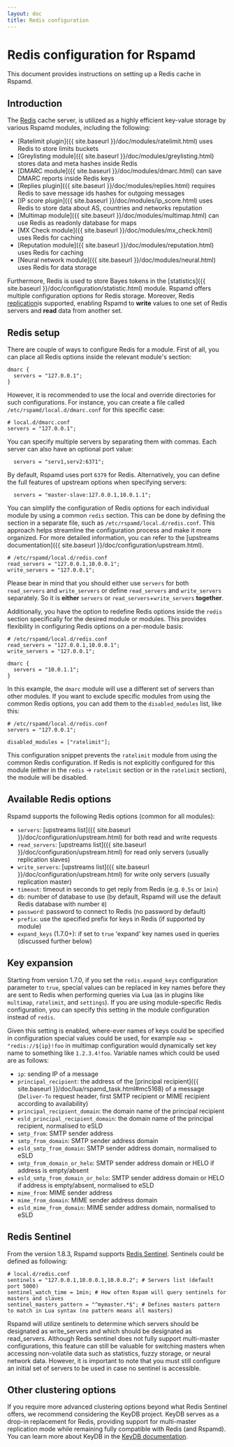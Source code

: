 ```yaml
---
layout: doc
title: Redis configuration
---
```


# Redis configuration for Rspamd

This document provides instructions on setting up a Redis cache in Rspamd.

## Introduction

The [Redis](https://redis.io) cache server, is utilized as a highly efficient key-value storage by various Rspamd modules, including the following:

* [Ratelimit plugin]({{ site.baseurl }}/doc/modules/ratelimit.html) uses Redis to store limits buckets
* [Greylisting module]({{ site.baseurl }}/doc/modules/greylisting.html) stores data and meta hashes inside Redis
* [DMARC module]({{ site.baseurl }}/doc/modules/dmarc.html) can save DMARC reports inside Redis keys
* [Replies plugin]({{ site.baseurl }}/doc/modules/replies.html) requires Redis to save message ids hashes for outgoing messages
* [IP score plugin]({{ site.baseurl }}/doc/modules/ip_score.html) uses Redis to store data about AS, countries and networks reputation
* [Multimap module]({{ site.baseurl }}/doc/modules/multimap.html) can use Redis as readonly database for maps
* [MX Check module]({{ site.baseurl }}/doc/modules/mx_check.html) uses Redis for caching
* [Reputation module]({{ site.baseurl }}/doc/modules/reputation.html) uses Redis for caching
* [Neural network module]({{ site.baseurl }}/doc/modules/neural.html) uses Redis for data storage

Furthermore, Redis is used to store Bayes tokens in the [statistics]({{ site.baseurl }}/doc/configuration/statistic.html) module. Rspamd offers multiple configuration options for Redis storage. Moreover, Redis [replication](https://redis.io/docs/management/replication/)is supported, enabling Rspamd to **write** values to one set of Redis servers and **read** data from another set.

## Redis setup

There are couple of ways to configure Redis for a module. First of all, you can place all Redis options inside the relevant module's section:

~~~hcl
dmarc {
  servers = "127.0.0.1";
}
~~~

However, it is recommended to use the local and override directories for such configurations. For instance, you can create a file called `/etc/rspamd/local.d/dmarc.conf` for this specific case:
~~~hcl
# local.d/dmarc.conf
servers = "127.0.0.1";
~~~

You can specify multiple servers by separating them with commas. Each server can also have an optional port value:

~~~hcl
  servers = "serv1,serv2:6371";
~~~

By default, Rspamd uses port `6379` for Redis. Alternatively, you can define the full features of upstream options when specifying servers:

~~~hcl
  servers = "master-slave:127.0.0.1,10.0.1.1";
~~~

You can simplify the configuration of Redis options for each individual module by using a common `redis` section. This can be done by defining the section in a separate file, such as `/etc/rspamd/local.d/redis.conf`. This approach helps streamline the configuration process and make it more organized. 
For more detailed information, you can refer to the [upstreams documentation]({{ site.baseurl }}/doc/configuration/upstream.html).

~~~hcl
# /etc/rspamd/local.d/redis.conf
read_servers = "127.0.0.1,10.0.0.1";
write_servers = "127.0.0.1";
~~~

Please bear in mind that you should either use `servers` for both `read_servers` and `write_servers` or define `read_servers` and `write_servers` separately. So it is **either** `servers` or `read_servers`+`write_servers` **together**.

Additionally, you have the option to redefine Redis options inside the `redis` section specifically for the desired module or modules. This provides flexibility in configuring Redis options on a per-module basis:

~~~hcl
# /etc/rspamd/local.d/redis.conf
read_servers = "127.0.0.1,10.0.0.1";
write_servers = "127.0.0.1";

dmarc {
  servers = "10.0.1.1";
}
~~~

In this example, the `dmarc` module will use a different set of servers than other modules. If you want to exclude specific modules from using the common Redis options, you can add them to the `disabled_modules` list, like this:

~~~hcl
# /etc/rspamd/local.d/redis.conf
servers = "127.0.0.1";

disabled_modules = ["ratelimit"];
~~~

This configuration snippet prevents the `ratelimit` module from using the common Redis configuration. If Redis is not explicitly configured for this module (either in the `redis` -> `ratelimit` section or in the `ratelimit` section), the module will be disabled.

## Available Redis options

Rspamd supports the following Redis options (common for all modules):

* `servers`: [upstreams list]({{ site.baseurl }}/doc/configuration/upstream.html) for both read and write requests
* `read_servers`: [upstreams list]({{ site.baseurl }}/doc/configuration/upstream.html) for read only servers (usually replication slaves)
* `write_servers`: [upstreams list]({{ site.baseurl }}/doc/configuration/upstream.html) for write only servers (usually replication master)
* `timeout`: timeout in seconds to get reply from Redis (e.g. `0.5s` or `1min`)
* `db`: number of database to use (by default, Rspamd will use the default Redis database with number `0`)
* `password`: password to connect to Redis (no password by default)
* `prefix`: use the specified prefix for keys in Redis (if supported by module)
* `expand_keys` (1.7.0+): if set to `true` 'expand' key names used in queries (discussed further below)

## Key expansion

Starting from version 1.7.0, if you set the `redis.expand_keys` configuration parameter to `true`, special values can be replaced in key names before they are sent to Redis when performing queries via Lua (as in plugins like `multimap`, `ratelimit`, and `settings`). If you are using module-specific Redis configuration, you can specify this setting in the module configuration instead of `redis`.

Given this setting is enabled, where-ever names of keys could be specified in configuration special values could be used, for example `map = "redis://${ip}!foo` in multimap configuration would dynamically set key name to something like `1.2.3.4!foo`. Variable names which could be used are as follows:

* `ip`: sending IP of a message
* `principal_recipient`: the address of the [principal recipient]({{ site.baseurl }}/doc/lua/rspamd_task.html#mc5168) of a message (`Deliver-To` request header, first SMTP recipient or MIME recipient according to availability)
* `principal_recipient_domain`: the domain name of the principal recipient
* `esld_principal_recipient_domain`: the domain name of the principal recipient, normalised to eSLD
* `smtp_from`: SMTP sender address
* `smtp_from_domain`: SMTP sender address domain
* `esld_smtp_from_domain`: SMTP sender address domain, normalised to eSLD
* `smtp_from_domain_or_helo`: SMTP sender address domain or HELO if address is empty/absent
* `esld_smtp_from_domain_or_helo`: SMTP sender address domain or HELO if address is empty/absent, normalised to eSLD
* `mime_from`: MIME sender address
* `mime_from_domain`: MIME sender address domain
* `esld_mime_from_domain`: MIME sender address domain, normalised to eSLD

## Redis Sentinel

From the version 1.8.3, Rspamd supports [Redis Sentinel](https://redis.io/topics/sentinel). Sentinels could be defined as following:

~~~hcl
# local.d/redis.conf
sentinels = "127.0.0.1,10.0.0.1,10.0.0.2"; # Servers list (default port 5000)
sentinel_watch_time = 1min; # How often Rspam will query sentinels for masters and slaves
sentinel_masters_pattern = "^mymaster.*$"; # Defines masters pattern to match in Lua syntax (no pattern means all masters)
~~~

Rspamd will utilize sentinels to determine which servers should be designated as write_servers and which should be designated as read_servers. Although Redis sentinel does not fully support multi-master configurations, this feature can still be valuable for switching masters when accessing non-volatile data such as statistics, fuzzy storage, or neural network data. However, it is important to note that you must still configure an initial set of servers to be used in case no sentinel is accessible.

## Other clustering options
If you require more advanced clustering options beyond what Redis Sentinel offers, we recommend considering the KeyDB project. KeyDB serves as a drop-in replacement for Redis, providing support for multi-master replication mode while remaining fully compatible with Redis (and Rspamd). You can learn more about KeyDB in the [KeyDB documentation](https://docs.keydb.dev/).
